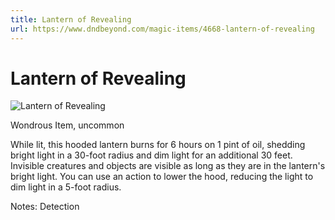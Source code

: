 ```yaml
---
title: Lantern of Revealing
url: https://www.dndbeyond.com/magic-items/4668-lantern-of-revealing
---
```


# Lantern of Revealing

![Lantern of Revealing](lantern-of-revealing.png)

Wondrous Item, uncommon

While lit, this hooded lantern burns for 6 hours on 1 pint of oil, shedding bright light in a 30-foot radius and dim light for an additional 30 feet. Invisible creatures and objects are visible as long as they are in the lantern's bright light. You can use an action to lower the hood, reducing the light to dim light in a 5-foot radius.

Notes: Detection